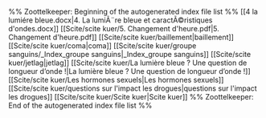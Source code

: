 %% Zoottelkeeper: Beginning of the autogenerated index file list  %%
 [[4 la lumiére bleue.docx|4. La lumiÃ¨re bleue et caractÃ©ristiques d'ondes.docx]]
 [[Scite/scite kuer/5. Changement d'heure.pdf|5. Changement d'heure.pdf]]
 [[Scite/scite kuer/baillement|baillement]]
 [[Scite/scite kuer/coma|coma]]
 [[Scite/scite kuer/groupe sanguins/_Index_groupe sanguins|_Index_groupe sanguins]]
 [[Scite/scite kuer/jetlag|jetlag]]
 [[Scite/scite kuer/La lumière bleue ? Une question de longueur d’onde !|La lumière bleue ? Une question de longueur d’onde !]]
 [[Scite/scite kuer/Les hormones sexuels|Les hormones sexuels]]
 [[Scite/scite kuer/questions sur l'impact les drogues|questions sur l'impact les drogues]]
 [[Scite/scite kuer/Scite kuer|Scite kuer]]
%% Zoottelkeeper: End of the autogenerated index file list  %%

